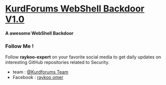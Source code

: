 
# [KurdForums WebShell Backdoor V1.0](https://github.com/raykoo-expert/KurdForums-WebShell-Backdoor/tree/master/KurdForums%20WebShell%20V1.0)

**A awesome WebShell Backdoor**

### Follow Me !
Follow **raykoo-expert** on your favorite social media to get daily updates on interesting GitHub repositories related to Security.
 - team : [@Kurdforums Team](http://kurdforums.co/index.php)
 - Facebook : [raykoo omer](https://www.facebook.com/raykoo.4.it)
